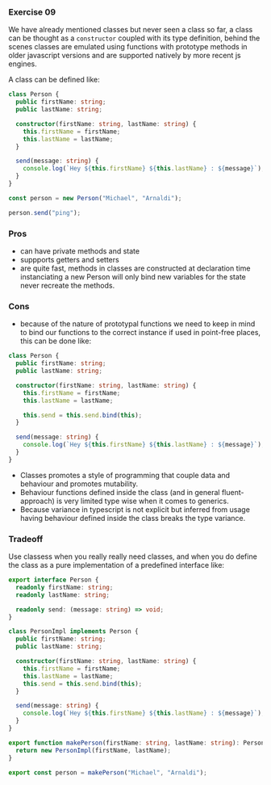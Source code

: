 ### Exercise 09

We have already mentioned classes but never seen a class so far, a class can be thought as a `constructor` coupled with its type definition, behind the scenes classes are emulated using functions with prototype methods in older javascript versions and are supported natively by more recent js engines.

A class can be defined like:

```ts
class Person {
  public firstName: string;
  public lastName: string;

  constructor(firstName: string, lastName: string) {
    this.firstName = firstName;
    this.lastName = lastName;
  }

  send(message: string) {
    console.log(`Hey ${this.firstName} ${this.lastName} : ${message}`);
  }
}

const person = new Person("Michael", "Arnaldi");

person.send("ping");
```

### Pros

- can have private methods and state
- suppports getters and setters
- are quite fast, methods in classes are constructed at declaration time
  instanciating a new Person will only bind new variables for the state never recreate the methods.

### Cons

- because of the nature of prototypal functions we need to keep in mind to bind our
  functions to the correct instance if used in point-free places, this can be done like:

```ts
class Person {
  public firstName: string;
  public lastName: string;

  constructor(firstName: string, lastName: string) {
    this.firstName = firstName;
    this.lastName = lastName;

    this.send = this.send.bind(this);
  }

  send(message: string) {
    console.log(`Hey ${this.firstName} ${this.lastName} : ${message}`);
  }
}
```

- Classes promotes a style of programming that couple data and behaviour and promotes mutability.
- Behaviour functions defined inside the class (and in general fluent-approach) is very limited type wise when it comes to generics.
- Because variance in typescript is not explicit but inferred from usage having behaviour defined inside the class breaks the type variance.

### Tradeoff

Use classess when you really really need classes, and when you do define the class as a pure implementation of a predefined interface like:

```ts
export interface Person {
  readonly firstName: string;
  readonly lastName: string;

  readonly send: (message: string) => void;
}

class PersonImpl implements Person {
  public firstName: string;
  public lastName: string;

  constructor(firstName: string, lastName: string) {
    this.firstName = firstName;
    this.lastName = lastName;
    this.send = this.send.bind(this);
  }

  send(message: string) {
    console.log(`Hey ${this.firstName} ${this.lastName} : ${message}`);
  }
}

export function makePerson(firstName: string, lastName: string): Person {
  return new PersonImpl(firstName, lastName);
}

export const person = makePerson("Michael", "Arnaldi");
```
